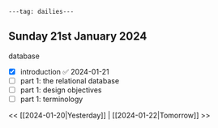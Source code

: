 ```
---tag: dailies---
```

## Sunday 21st January 2024

database
- [x] introduction ✅ 2024-01-21
- [ ] part 1: the relational database
- [ ] part 1: design objectives
- [ ] part 1: terminology

<< [[2024-01-20|Yesterday]] | [[2024-01-22|Tomorrow]] >>




